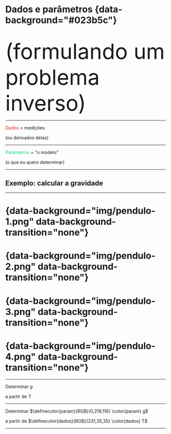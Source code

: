 # Dados e parâmetros {data-background="#023b5c"}

<div style="margin-top: 40px; font-size:50pt;">
(formulando um problema inverso)
</div>

---

<span style="color:#e72323">Dados</span> = medições

(ou derivados delas)

---

<span style="color:#00db74">Parâmetros</span> =
"o modelo"

(o que eu quero determinar)

---

## Exemplo: calcular a gravidade

---

# {data-background="img/pendulo-1.png" data-background-transition="none"}
# {data-background="img/pendulo-2.png" data-background-transition="none"}
# {data-background="img/pendulo-3.png" data-background-transition="none"}
# {data-background="img/pendulo-4.png" data-background-transition="none"}

---

Determinar $g$

a partir de $T$

---

Determinar $\definecolor{param}{RGB}{0,219,116} \color{param} g$

a partir de $\definecolor{dados}{RGB}{231,35,35} \color{dados} T$

---

